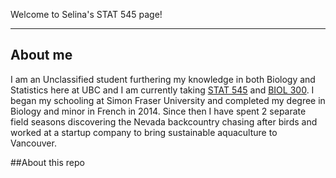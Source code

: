 Welcome to Selina's STAT 545 page!  
***
## About me
I am an Unclassified student furthering my knowledge in both Biology and Statistics here at UBC and I am currently taking [STAT 545](stat545.com) and [BIOL 300](http://www.zoology.ubc.ca/~whitlock/bio300/).  I began my schooling at Simon Fraser University and completed my degree in Biology and minor in French in 2014. Since then I have spent 2 separate field seasons discovering the Nevada backcountry chasing after birds and worked at a startup company to bring sustainable aquaculture to Vancouver. 

##About this repo